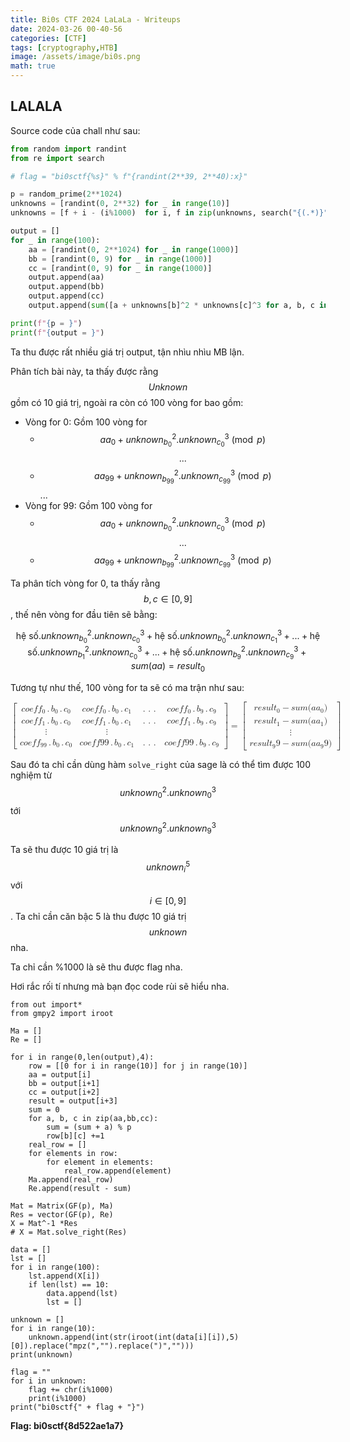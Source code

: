 ```yaml
---
title: Bi0s CTF 2024 LaLaLa - Writeups
date: 2024-03-26 00-40-56
categories: [CTF]
tags: [cryptography,HTB]
image: /assets/image/bi0s.png
math: true
---
```


## LALALA

Source code của chall như sau:
```python
from random import randint
from re import search

# flag = "bi0sctf{%s}" % f"{randint(2**39, 2**40):x}"

p = random_prime(2**1024)
unknowns = [randint(0, 2**32) for _ in range(10)]
unknowns = [f + i - (i%1000)  for i, f in zip(unknowns, search("{(.*)}", flag).group(1).encode())]

output = []
for _ in range(100):
    aa = [randint(0, 2**1024) for _ in range(1000)]
    bb = [randint(0, 9) for _ in range(1000)]
    cc = [randint(0, 9) for _ in range(1000)]
    output.append(aa)
    output.append(bb)
    output.append(cc)
    output.append(sum([a + unknowns[b]^2 * unknowns[c]^3 for a, b, c in zip(aa, bb, cc)]) % p)

print(f"{p = }")
print(f"{output = }")
```

Ta thu được rất nhiều giá trị output, tận nhìu nhìu MB lận.

Phân tích bài này, ta thấy được rằng $$Unknown$$ gồm có 10 giá trị, ngoài ra còn có 100 vòng for bao gồm:
-   Vòng for 0:
    Gồm 100 vòng for 
    -   $$aa_0 + unknown_{b_0}^{2}.unknown_{c_0}^{3} \pmod{p}$$
    $$...$$
    -   $$aa_{99} + unknown_{b_{99}}^{2}.unknown_{c_{99}}^{3} \pmod{p}$$
...
-   Vòng for 99:
    Gồm 100 vòng for 
    -   $$aa_0 + unknown_{b_0}^{2}.unknown_{c_0}^{3} \pmod{p}$$
    $$...$$
    -   $$aa_{99} + unknown_{b_{99}}^{2}.unknown_{c_{99}}^{3} \pmod{p}$$

Ta phân tích vòng for 0, ta thấy rằng $$b,c \in {[0,9]}$$, thế nên vòng for đầu tiên sẽ bằng:

$$\text{hệ số}.unknown_{b_0}^{2}.unknown_{c_0}^{3} + \text{hệ số}.unknown_{b_0}^{2}.unknown_{c_1}^{3} + ... + \text{hệ số}.unknown_{b_1}^{2}.unknown_{c_0}^{3} + ... +\text{hệ số}.unknown_{b_9}^{2}.unknown_{c_9}^{3} + sum(aa) = result_0$$

Tương tự như thế, 100 vòng for ta sẽ có ma trận như sau:


<math xmlns="http://www.w3.org/1998/Math/MathML" display="block">
  <mrow data-mjx-texclass="INNER">
    <mo data-mjx-texclass="OPEN">[</mo>
    <mtable columnspacing="1em" rowspacing="4pt">
      <mtr>
        <mtd>
          <mi>c</mi>
          <mi>o</mi>
          <mi>e</mi>
          <mi>f</mi>
          <msub>
            <mi>f</mi>
            <mn>0</mn>
          </msub>
          <mo>.</mo>
          <msub>
            <mi>b</mi>
            <mn>0</mn>
          </msub>
          <mo>.</mo>
          <msub>
            <mi>c</mi>
            <mn>0</mn>
          </msub>
        </mtd>
        <mtd>
          <mi>c</mi>
          <mi>o</mi>
          <mi>e</mi>
          <mi>f</mi>
          <msub>
            <mi>f</mi>
            <mn>0</mn>
          </msub>
          <mo>.</mo>
          <msub>
            <mi>b</mi>
            <mn>0</mn>
          </msub>
          <mo>.</mo>
          <msub>
            <mi>c</mi>
            <mn>1</mn>
          </msub>
        </mtd>
        <mtd>
          <mo>.</mo>
          <mo>.</mo>
          <mo>.</mo>
        </mtd>
        <mtd>
          <mi>c</mi>
          <mi>o</mi>
          <mi>e</mi>
          <mi>f</mi>
          <msub>
            <mi>f</mi>
            <mn>0</mn>
          </msub>
          <mo>.</mo>
          <msub>
            <mi>b</mi>
            <mn>9</mn>
          </msub>
          <mo>.</mo>
          <msub>
            <mi>c</mi>
            <mn>9</mn>
          </msub>
        </mtd>
      </mtr>
      <mtr>
        <mtd>
          <mi>c</mi>
          <mi>o</mi>
          <mi>e</mi>
          <mi>f</mi>
          <msub>
            <mi>f</mi>
            <mn>1</mn>
          </msub>
          <mo>.</mo>
          <msub>
            <mi>b</mi>
            <mn>0</mn>
          </msub>
          <mo>.</mo>
          <msub>
            <mi>c</mi>
            <mn>0</mn>
          </msub>
        </mtd>
        <mtd>
          <mi>c</mi>
          <mi>o</mi>
          <mi>e</mi>
          <mi>f</mi>
          <msub>
            <mi>f</mi>
            <mn>1</mn>
          </msub>
          <mo>.</mo>
          <msub>
            <mi>b</mi>
            <mn>0</mn>
          </msub>
          <mo>.</mo>
          <msub>
            <mi>c</mi>
            <mn>1</mn>
          </msub>
        </mtd>
        <mtd>
          <mo>.</mo>
          <mo>.</mo>
          <mo>.</mo>
        </mtd>
        <mtd>
          <mi>c</mi>
          <mi>o</mi>
          <mi>e</mi>
          <mi>f</mi>
          <msub>
            <mi>f</mi>
            <mn>1</mn>
          </msub>
          <mo>.</mo>
          <msub>
            <mi>b</mi>
            <mn>9</mn>
          </msub>
          <mo>.</mo>
          <msub>
            <mi>c</mi>
            <mn>9</mn>
          </msub>
        </mtd>
      </mtr>
      <mtr>
        <mtd>
          <mrow data-mjx-texclass="ORD">
            <mo>&#x22EE;</mo>
          </mrow>
        </mtd>
        <mtd>
          <mrow data-mjx-texclass="ORD">
            <mo>&#x22EE;</mo>
          </mrow>
        </mtd>
      </mtr>
      <mtr>
        <mtd>
          <mi>c</mi>
          <mi>o</mi>
          <mi>e</mi>
          <mi>f</mi>
          <msub>
            <mi>f</mi>
            <mrow data-mjx-texclass="ORD">
              <mn>99</mn>
            </mrow>
          </msub>
          <mo>.</mo>
          <msub>
            <mi>b</mi>
            <mn>0</mn>
          </msub>
          <mo>.</mo>
          <msub>
            <mi>c</mi>
            <mn>0</mn>
          </msub>
        </mtd>
        <mtd>
          <mi>c</mi>
          <mi>o</mi>
          <mi>e</mi>
          <mi>f</mi>
          <mi>f</mi>
          <mrow data-mjx-texclass="ORD">
            <mn>99</mn>
          </mrow>
          <mo>.</mo>
          <msub>
            <mi>b</mi>
            <mn>0</mn>
          </msub>
          <mo>.</mo>
          <msub>
            <mi>c</mi>
            <mn>1</mn>
          </msub>
        </mtd>
        <mtd>
          <mo>.</mo>
          <mo>.</mo>
          <mo>.</mo>
        </mtd>
        <mtd>
          <mi>c</mi>
          <mi>o</mi>
          <mi>e</mi>
          <mi>f</mi>
          <mi>f</mi>
          <mrow data-mjx-texclass="ORD">
            <mn>99</mn>
          </mrow>
          <mo>.</mo>
          <msub>
            <mi>b</mi>
            <mn>9</mn>
          </msub>
          <mo>.</mo>
          <msub>
            <mi>c</mi>
            <mn>9</mn>
          </msub>
        </mtd>
      </mtr>
    </mtable>
    <mo data-mjx-texclass="CLOSE">]</mo>
  </mrow>
  <mo>=</mo>
  <mrow data-mjx-texclass="INNER">
    <mo data-mjx-texclass="OPEN">[</mo>
    <mtable columnspacing="1em" rowspacing="4pt">
      <mtr>
        <mtd>
          <mi>r</mi>
          <mi>e</mi>
          <mi>s</mi>
          <mi>u</mi>
          <mi>l</mi>
          <msub>
            <mi>t</mi>
            <mn>0</mn>
          </msub>
          <mo>&#x2212;</mo>
          <mi>s</mi>
          <mi>u</mi>
          <mi>m</mi>
          <mo stretchy="false">(</mo>
          <mi>a</mi>
          <msub>
            <mi>a</mi>
            <mn>0</mn>
          </msub>
          <mo stretchy="false">)</mo>
        </mtd>
      </mtr>
      <mtr>
        <mtd>
          <mi>r</mi>
          <mi>e</mi>
          <mi>s</mi>
          <mi>u</mi>
          <mi>l</mi>
          <msub>
            <mi>t</mi>
            <mn>1</mn>
          </msub>
          <mo>&#x2212;</mo>
          <mi>s</mi>
          <mi>u</mi>
          <mi>m</mi>
          <mo stretchy="false">(</mo>
          <mi>a</mi>
          <msub>
            <mi>a</mi>
            <mn>1</mn>
          </msub>
          <mo stretchy="false">)</mo>
        </mtd>
      </mtr>
      <mtr>
        <mtd>
          <mrow data-mjx-texclass="ORD">
            <mo>&#x22EE;</mo>
          </mrow>
        </mtd>
      </mtr>
      <mtr>
        <mtd>
          <mi>r</mi>
          <mi>e</mi>
          <mi>s</mi>
          <mi>u</mi>
          <mi>l</mi>
          <msub>
            <mi>t</mi>
            <mn>9</mn>
          </msub>
          <mn>9</mn>
          <mo>&#x2212;</mo>
          <mi>s</mi>
          <mi>u</mi>
          <mi>m</mi>
          <mo stretchy="false">(</mo>
          <mi>a</mi>
          <msub>
            <mi>a</mi>
            <mn>9</mn>
          </msub>
          <mn>9</mn>
          <mo stretchy="false">)</mo>
        </mtd>
      </mtr>
    </mtable>
    <mo data-mjx-texclass="CLOSE">]</mo>
  </mrow>
</math>


Sau đó ta chỉ cần dùng hàm ``solve_right`` của sage là có thể tìm được 100 nghiệm từ $$unknown_{0}^{2}.unknown_{0}^{3}$$ tới $$unknown_{9}^{2}.unknown_{9}^{3}$$

Ta sẽ thu được 10 giá trị là $$unknown_{i}^5$$ với $$i \in {[0,9]}$$. Ta chỉ cần căn bậc 5 là thu được 10 giá trị $$unknown$$ nha.

Ta chỉ cần %1000 là sẽ thu được flag nha.

Hơi rắc rối tí nhưng mà bạn đọc code rùi sẽ hiểu nha.

```sage=
from out import*
from gmpy2 import iroot

Ma = []
Re = []

for i in range(0,len(output),4):
    row = [[0 for i in range(10)] for j in range(10)]
    aa = output[i]
    bb = output[i+1]
    cc = output[i+2]
    result = output[i+3]
    sum = 0
    for a, b, c in zip(aa,bb,cc):
        sum = (sum + a) % p
        row[b][c] +=1
    real_row = []
    for elements in row:
        for element in elements:
            real_row.append(element)
    Ma.append(real_row)
    Re.append(result - sum)

Mat = Matrix(GF(p), Ma)
Res = vector(GF(p), Re)
X = Mat^-1 *Res
# X = Mat.solve_right(Res)

data = []
lst = []
for i in range(100):
    lst.append(X[i])
    if len(lst) == 10:
        data.append(lst)
        lst = []

unknown = []
for i in range(10):
    unknown.append(int(str(iroot(int(data[i][i]),5)[0]).replace("mpz(","").replace(")","")))
print(unknown)

flag = ""
for i in unknown:
    flag += chr(i%1000)
    print(i%1000)
print("bi0sctf{" + flag + "}")
```

**Flag: bi0sctf{8d522ae1a7}**
